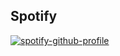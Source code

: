 ## Spotify

[![spotify-github-profile](https://spotify-github-profile.vercel.app/api/view?uid=dfqha9pj637fzcbavs8pmpou8&cover_image=true&theme=default&show_offline=false&background_color=121212&interchange=true&bar_color_cover=true)](https://spotify-github-profile.vercel.app/api/view?uid=dfqha9pj637fzcbavs8pmpou8&redirect=true)
